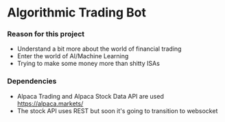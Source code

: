 # Algorithmic Trading Bot #

### Reason for this project ###

* Understand a bit more about the world of financial trading
* Enter the world of AI/Machine Learning
* Trying to make some money more than shitty ISAs

### Dependencies ###

* Alpaca Trading and Alpaca Stock Data API are used https://alpaca.markets/
* The stock API uses REST but soon it's going to transition to websocket

